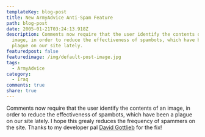 ```yaml
---
templateKey: blog-post
title: New ArmyAdvice Anti-Spam Feature
path: blog-post
date: 2005-01-21T03:24:13.918Z
description: Comments now require that the user identify the contents of an
  image, in order to reduce the effectiveness of spambots, which have been a
  plague on our site lately.
featuredpost: false
featuredimage: /img/default-post-image.jpg
tags:
  - ArmyAdvice
category:
  - Iraq
comments: true
share: true
---
```


Comments now require that the user identify the contents of an image, in order to reduce the effectiveness of spambots, which have been a plague on our site lately. I hope this grealy reduces the frequency of spammers on the site. Thanks to my developer pal [David Gottlieb](http://blogs.aspadvice.com/dgottlieb) for the fix!
